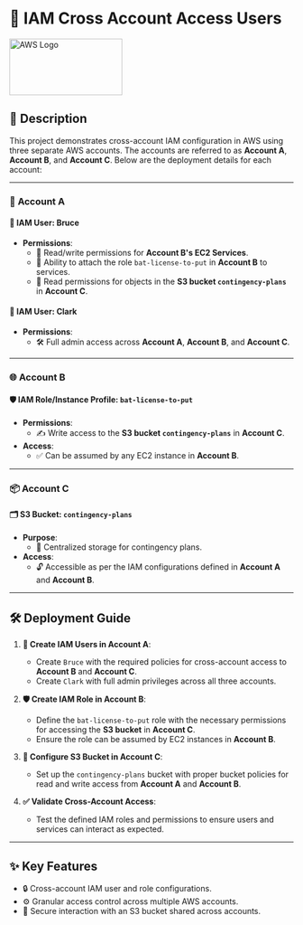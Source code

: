 # 🚀 **IAM Cross Account Access Users**  

<img src="https://upload.wikimedia.org/wikipedia/commons/9/93/Amazon_Web_Services_Logo.svg" alt="AWS Logo" width="200" height="100">  

## 📖 **Description**  
This project demonstrates cross-account IAM configuration in AWS using three separate AWS accounts. The accounts are referred to as **Account A**, **Account B**, and **Account C**. Below are the deployment details for each account:  

---

### 🌟 **Account A**  
#### 👤 **IAM User: Bruce**  
- **Permissions**:  
  - 📝 Read/write permissions for **Account B's EC2 Services**.  
  - 🔗 Ability to attach the role `bat-license-to-put` in **Account B** to services.  
  - 📂 Read permissions for objects in the **S3 bucket `contingency-plans`** in **Account C**.  

#### 👤 **IAM User: Clark**  
- **Permissions**:  
  - 🛠️ Full admin access across **Account A**, **Account B**, and **Account C**.

---

### 🌐 **Account B**  
#### 🛡️ **IAM Role/Instance Profile: `bat-license-to-put`**  
- **Permissions**:  
  - ✍️ Write access to the **S3 bucket `contingency-plans`** in **Account C**.  
- **Access**:  
  - ✅ Can be assumed by any EC2 instance in **Account B**.

---

### 📦 **Account C**  
#### 🗂️ **S3 Bucket: `contingency-plans`**  
- **Purpose**:  
  - 📜 Centralized storage for contingency plans.  
- **Access**:  
  - 🔓 Accessible as per the IAM configurations defined in **Account A** and **Account B**.

---

## 🛠️ **Deployment Guide**  

1. **👤 Create IAM Users in Account A**:  
   - Create `Bruce` with the required policies for cross-account access to **Account B** and **Account C**.  
   - Create `Clark` with full admin privileges across all three accounts.  

2. **🛡️ Create IAM Role in Account B**:  
   - Define the `bat-license-to-put` role with the necessary permissions for accessing the **S3 bucket** in **Account C**.  
   - Ensure the role can be assumed by EC2 instances in **Account B**.  

3. **📂 Configure S3 Bucket in Account C**:  
   - Set up the `contingency-plans` bucket with proper bucket policies for read and write access from **Account A** and **Account B**.  

4. **✅ Validate Cross-Account Access**:  
   - Test the defined IAM roles and permissions to ensure users and services can interact as expected.  

---

## ✨ **Key Features**  
- 🔒 Cross-account IAM user and role configurations.  
- ⚙️ Granular access control across multiple AWS accounts.  
- 📂 Secure interaction with an S3 bucket shared across accounts.  

